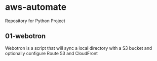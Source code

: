 # aws-automate

Repository for Python Project

## 01-webotron

Webotron is a script that will sync a local directory with a S3 bucket and optionally configure Route 53 and CloudFront